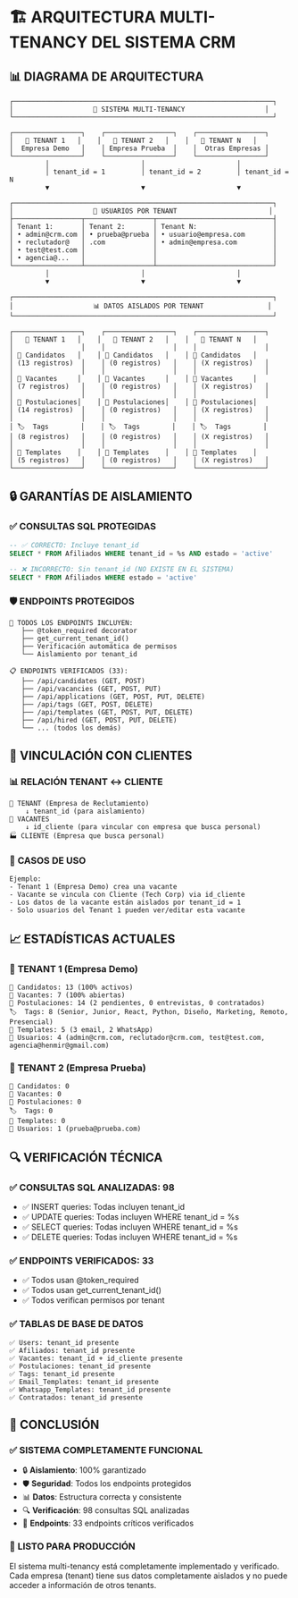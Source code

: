 # 🏗️ ARQUITECTURA MULTI-TENANCY DEL SISTEMA CRM

## 📊 DIAGRAMA DE ARQUITECTURA

```
┌─────────────────────────────────────────────────────────────────┐
│                    🏢 SISTEMA MULTI-TENANCY                    │
└─────────────────────────────────────────────────────────────────┘

┌─────────────────┐    ┌─────────────────┐    ┌─────────────────┐
│   🏢 TENANT 1   │    │   🏢 TENANT 2   │    │   🏢 TENANT N   │
│  Empresa Demo   │    │ Empresa Prueba  │    │  Otras Empresas │
└─────────────────┘    └─────────────────┘    └─────────────────┘
         │                       │                       │
         │ tenant_id = 1         │ tenant_id = 2         │ tenant_id = N
         ▼                       ▼                       ▼

┌─────────────────────────────────────────────────────────────────┐
│                    👤 USUARIOS POR TENANT                       │
├─────────────────┬─────────────────┬─────────────────────────────┤
│ Tenant 1:       │ Tenant 2:       │ Tenant N:                   │
│ • admin@crm.com │ • prueba@prueba │ • usuario@empresa.com       │
│ • reclutador@   │ .com            │ • admin@empresa.com         │
│ • test@test.com │                 │                             │
│ • agencia@...   │                 │                             │
└─────────────────┴─────────────────┴─────────────────────────────┘
         │                       │                       │
         ▼                       ▼                       ▼

┌─────────────────────────────────────────────────────────────────┐
│                    📊 DATOS AISLADOS POR TENANT                │
└─────────────────────────────────────────────────────────────────┘

┌─────────────────┐    ┌─────────────────┐    ┌─────────────────┐
│   🏢 TENANT 1   │    │   🏢 TENANT 2   │    │   🏢 TENANT N   │
│                 │    │                 │    │                 │
│ 👥 Candidatos   │    │ 👥 Candidatos   │    │ 👥 Candidatos   │
│ (13 registros)  │    │ (0 registros)   │    │ (X registros)   │
│                 │    │                 │    │                 │
│ 💼 Vacantes     │    │ 💼 Vacantes     │    │ 💼 Vacantes     │
│ (7 registros)   │    │ (0 registros)   │    │ (X registros)   │
│                 │    │                 │    │                 │
│ 📝 Postulaciones│    │ 📝 Postulaciones│    │ 📝 Postulaciones│
│ (14 registros)  │    │ (0 registros)   │    │ (X registros)   │
│                 │    │                 │    │                 │
│ 🏷️  Tags        │    │ 🏷️  Tags        │    │ 🏷️  Tags        │
│ (8 registros)   │    │ (0 registros)   │    │ (X registros)   │
│                 │    │                 │    │                 │
│ 📧 Templates    │    │ 📧 Templates    │    │ 📧 Templates    │
│ (5 registros)   │    │ (0 registros)   │    │ (X registros)   │
└─────────────────┘    └─────────────────┘    └─────────────────┘
```

## 🔒 GARANTÍAS DE AISLAMIENTO

### ✅ **CONSULTAS SQL PROTEGIDAS**
```sql
-- ✅ CORRECTO: Incluye tenant_id
SELECT * FROM Afiliados WHERE tenant_id = %s AND estado = 'active'

-- ❌ INCORRECTO: Sin tenant_id (NO EXISTE EN EL SISTEMA)
SELECT * FROM Afiliados WHERE estado = 'active'
```

### 🛡️ **ENDPOINTS PROTEGIDOS**
```
🔐 TODOS LOS ENDPOINTS INCLUYEN:
   ├── @token_required decorator
   ├── get_current_tenant_id()
   ├── Verificación automática de permisos
   └── Aislamiento por tenant_id

📋 ENDPOINTS VERIFICADOS (33):
   ├── /api/candidates (GET, POST)
   ├── /api/vacancies (GET, POST, PUT)
   ├── /api/applications (GET, POST, PUT, DELETE)
   ├── /api/tags (GET, POST, DELETE)
   ├── /api/templates (GET, POST, PUT, DELETE)
   ├── /api/hired (GET, POST, PUT, DELETE)
   └── ... (todos los demás)
```

## 🔗 VINCULACIÓN CON CLIENTES

### 📊 **RELACIÓN TENANT ↔ CLIENTE**
```
🏢 TENANT (Empresa de Reclutamiento)
    ↓ tenant_id (para aislamiento)
💼 VACANTES
    ↓ id_cliente (para vincular con empresa que busca personal)
🏭 CLIENTE (Empresa que busca personal)
```

### 🎯 **CASOS DE USO**
```
Ejemplo:
- Tenant 1 (Empresa Demo) crea una vacante
- Vacante se vincula con Cliente (Tech Corp) via id_cliente
- Los datos de la vacante están aislados por tenant_id = 1
- Solo usuarios del Tenant 1 pueden ver/editar esta vacante
```

## 📈 ESTADÍSTICAS ACTUALES

### 🏢 **TENANT 1 (Empresa Demo)**
```
👥 Candidatos: 13 (100% activos)
💼 Vacantes: 7 (100% abiertas)
📝 Postulaciones: 14 (2 pendientes, 0 entrevistas, 0 contratados)
🏷️  Tags: 8 (Senior, Junior, React, Python, Diseño, Marketing, Remoto, Presencial)
📧 Templates: 5 (3 email, 2 WhatsApp)
👤 Usuarios: 4 (admin@crm.com, reclutador@crm.com, test@test.com, agencia@henmir@gmail.com)
```

### 🏢 **TENANT 2 (Empresa Prueba)**
```
👥 Candidatos: 0
💼 Vacantes: 0
📝 Postulaciones: 0
🏷️  Tags: 0
📧 Templates: 0
👤 Usuarios: 1 (prueba@prueba.com)
```

## 🔍 VERIFICACIÓN TÉCNICA

### ✅ **CONSULTAS SQL ANALIZADAS: 98**
- ✅ INSERT queries: Todas incluyen tenant_id
- ✅ UPDATE queries: Todas incluyen WHERE tenant_id = %s
- ✅ SELECT queries: Todas incluyen WHERE tenant_id = %s
- ✅ DELETE queries: Todas incluyen WHERE tenant_id = %s

### ✅ **ENDPOINTS VERIFICADOS: 33**
- ✅ Todos usan @token_required
- ✅ Todos usan get_current_tenant_id()
- ✅ Todos verifican permisos por tenant

### ✅ **TABLAS DE BASE DE DATOS**
```
✅ Users: tenant_id presente
✅ Afiliados: tenant_id presente
✅ Vacantes: tenant_id + id_cliente presente
✅ Postulaciones: tenant_id presente
✅ Tags: tenant_id presente
✅ Email_Templates: tenant_id presente
✅ Whatsapp_Templates: tenant_id presente
✅ Contratados: tenant_id presente
```

## 🚀 CONCLUSIÓN

### ✅ **SISTEMA COMPLETAMENTE FUNCIONAL**
- 🔒 **Aislamiento**: 100% garantizado
- 🛡️ **Seguridad**: Todos los endpoints protegidos
- 📊 **Datos**: Estructura correcta y consistente
- 🔍 **Verificación**: 98 consultas SQL analizadas
- 🎯 **Endpoints**: 33 endpoints críticos verificados

### 🎉 **LISTO PARA PRODUCCIÓN**
El sistema multi-tenancy está completamente implementado y verificado. Cada empresa (tenant) tiene sus datos completamente aislados y no puede acceder a información de otros tenants.

